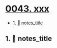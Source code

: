 # [0043. xxx](https://github.com/Tdahuyou/TNotes.nodejs/tree/main/notes/0043.%20xxx)

<!-- region:toc -->

- [1. 📒 notes_title](#1--notes_title)

<!-- endregion:toc -->

## 1. 📒 notes_title
